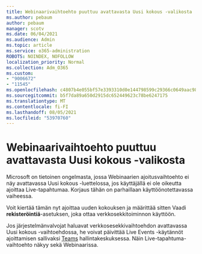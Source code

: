 ```yaml
---
title: Webinaarivaihtoehto puuttuu avattavasta Uusi kokous -valikosta
ms.author: pebaum
author: pebaum
manager: scotv
ms.date: 06/04/2021
ms.audience: Admin
ms.topic: article
ms.service: o365-administration
ROBOTS: NOINDEX, NOFOLLOW
localization_priority: Normal
ms.collection: Adm_O365
ms.custom:
- "9006672"
- "11545"
ms.openlocfilehash: c4807b4e055bf57e3393310d0e144798599c29366c0649aac989b1f802f51c76
ms.sourcegitcommit: b5f7da89a650d2915dc652449623c78be6247175
ms.translationtype: MT
ms.contentlocale: fi-FI
ms.lasthandoff: 08/05/2021
ms.locfileid: "53970760"
---
```

# <a name="webinar-option-missing-in-new-meeting-drop-down"></a>Webinaarivaihtoehto puuttuu avattavasta Uusi kokous -valikosta

Microsoft on tietoinen ongelmasta, jossa Webinaarien ajoitusvaihtoehto  ei näy avattavassa Uusi kokous -luettelossa, jos käyttäjällä ei ole oikeutta ajoittaa Live-tapahtumaa. Korjaus tähän on parhaillaan käyttöönotettavassa vaiheessa.

Voit kiertää tämän nyt ajoittaa uuden kokouksen ja määrittää sitten Vaadi **rekisteröintiä**-asetuksen, joka ottaa verkkosekkitoiminnon käyttöön.

Jos järjestelmänvalvojat haluavat verkkosesekkivaihtoehdon avattavassa Uusi kokous -vaihtoehdossa, he voivat päivittää Live Events -käytännöt ajoittamisen sallivaksi [Teams](https://admin.teams.microsoft.com/policies/broadcasts) hallintakeskuksessa.  Näin Live-tapahtuma-vaihtoehto näkyy sekä Webinaarissa.